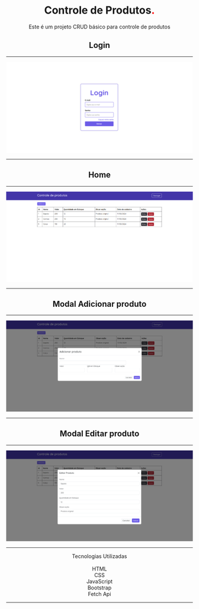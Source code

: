 <h1 align="center">Controle de Produtos<span style="color: red">.</span></h1>

<p align="center">Este é um projeto CRUD básico para controle de produtos


<h2 align="center">Login</h2>
<hr>
<p align="center"><img src="https://github.com/GustavMariano/desafio-crud/blob/main/assets/login.png" alt="Login"></p>
<hr>
<h2 align="center">Home</h2>
<hr>
<p align="center"><img src="https://github.com/GustavMariano/desafio-crud/blob/main/assets/principal.png" alt="Home"></p>
<hr>
<h2 align="center">Modal Adicionar produto</h2>
<hr>
<p align="center"><img src="https://github.com/GustavMariano/desafio-crud/blob/main/assets/add.png" alt="Add"></p>
<hr>
<h2 align="center">Modal Editar produto</h2>
<hr>
<p align="center"><img src="https://github.com/GustavMariano/desafio-crud/blob/main/assets/edit.png" alt="Edit"></p>
<hr>
<p align="center">Tecnologias Utilizadas
<br>
<br>HTML
<br>CSS
<br>JavaScript
<br>Bootstrap
<br>Fetch Api
<hr>
